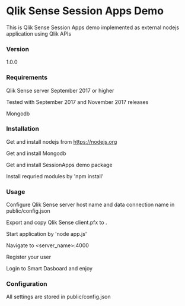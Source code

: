 # Qlik Sense Session Apps Demo
This is Qlik Sense Session Apps demo implemented as external nodejs application using Qlik APIs

### Version
1.0.0

### Requirements
Qlik Sense server September 2017 or higher

Tested with September 2017 and November 2017 releases

Mongodb

### Installation
Get and install nodejs from https://nodejs.org

Get and install Mongodb

Get and install SessionApps demo package

Install requried modules by 'npm install'

### Usage
Configure Qlik Sense server host name and data connection name in public/config.json

Export and copy Qlik Sense client.pfx to .

Start application by 'node app.js'

Navigate to <server_name>:4000

Register your user

Login to Smart Dasboard and enjoy

### Configuration
All settings are stored in public/config.json
